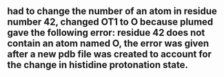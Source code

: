 ## had to change the number of an atom in residue number 42, changed OT1 to O because plumed gave the following error: residue 42 does not contain an atom named O, the error was given after a new pdb file was created to account for the change in histidine protonation state.
